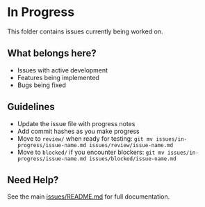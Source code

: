 # In Progress

This folder contains issues currently being worked on.

## What belongs here?

- Issues with active development
- Features being implemented
- Bugs being fixed

## Guidelines

- Update the issue file with progress notes
- Add commit hashes as you make progress
- Move to `review/` when ready for testing: `git mv issues/in-progress/issue-name.md issues/review/issue-name.md`
- Move to `blocked/` if you encounter blockers: `git mv issues/in-progress/issue-name.md issues/blocked/issue-name.md`

## Need Help?

See the main [issues/README.md](../README.md) for full documentation.
